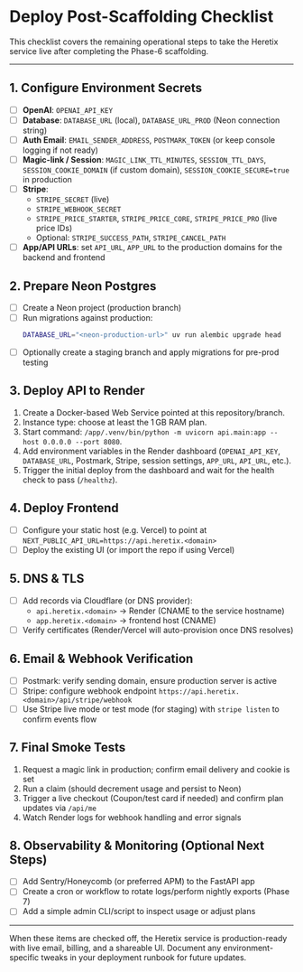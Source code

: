 # Deploy Post-Scaffolding Checklist

This checklist covers the remaining operational steps to take the Heretix service live after completing the Phase-6 scaffolding.

---

## 1. Configure Environment Secrets
- [ ] **OpenAI**: `OPENAI_API_KEY`
- [ ] **Database**: `DATABASE_URL` (local), `DATABASE_URL_PROD` (Neon connection string)
- [ ] **Auth Email**: `EMAIL_SENDER_ADDRESS`, `POSTMARK_TOKEN` (or keep console logging if not ready)
- [ ] **Magic-link / Session**: `MAGIC_LINK_TTL_MINUTES`, `SESSION_TTL_DAYS`, `SESSION_COOKIE_DOMAIN` (if custom domain), `SESSION_COOKIE_SECURE=true` in production
- [ ] **Stripe**:
  - `STRIPE_SECRET` (live)
  - `STRIPE_WEBHOOK_SECRET`
  - `STRIPE_PRICE_STARTER`, `STRIPE_PRICE_CORE`, `STRIPE_PRICE_PRO` (live price IDs)
  - Optional: `STRIPE_SUCCESS_PATH`, `STRIPE_CANCEL_PATH`
- [ ] **App/API URLs**: set `API_URL`, `APP_URL` to the production domains for the backend and frontend

## 2. Prepare Neon Postgres
- [ ] Create a Neon project (production branch)
- [ ] Run migrations against production:
  ```bash
  DATABASE_URL="<neon-production-url>" uv run alembic upgrade head
  ```
- [ ] Optionally create a staging branch and apply migrations for pre-prod testing

## 3. Deploy API to Render
1. Create a Docker-based Web Service pointed at this repository/branch.
2. Instance type: choose at least the 1 GB RAM plan.
3. Start command: `/app/.venv/bin/python -m uvicorn api.main:app --host 0.0.0.0 --port 8080`.
4. Add environment variables in the Render dashboard (`OPENAI_API_KEY`, `DATABASE_URL`, Postmark, Stripe, session settings, `APP_URL`, `API_URL`, etc.).
5. Trigger the initial deploy from the dashboard and wait for the health check to pass (`/healthz`).

## 4. Deploy Frontend
- [ ] Configure your static host (e.g. Vercel) to point at `NEXT_PUBLIC_API_URL=https://api.heretix.<domain>`
- [ ] Deploy the existing UI (or import the repo if using Vercel)

## 5. DNS & TLS
- [ ] Add records via Cloudflare (or DNS provider):
  - `api.heretix.<domain>` → Render (CNAME to the service hostname)
  - `app.heretix.<domain>` → frontend host (CNAME)
- [ ] Verify certificates (Render/Vercel will auto-provision once DNS resolves)

## 6. Email & Webhook Verification
- [ ] Postmark: verify sending domain, ensure production server is active
- [ ] Stripe: configure webhook endpoint `https://api.heretix.<domain>/api/stripe/webhook`
- [ ] Use Stripe live mode or test mode (for staging) with `stripe listen` to confirm events flow

## 7. Final Smoke Tests
1. Request a magic link in production; confirm email delivery and cookie is set
2. Run a claim (should decrement usage and persist to Neon)
3. Trigger a live checkout (Coupon/test card if needed) and confirm plan updates via `/api/me`
4. Watch Render logs for webhook handling and error signals

## 8. Observability & Monitoring (Optional Next Steps)
- [ ] Add Sentry/Honeycomb (or preferred APM) to the FastAPI app
- [ ] Create a cron or workflow to rotate logs/perform nightly exports (Phase 7)
- [ ] Add a simple admin CLI/script to inspect usage or adjust plans

---

When these items are checked off, the Heretix service is production-ready with live email, billing, and a shareable UI. Document any environment-specific tweaks in your deployment runbook for future updates.

